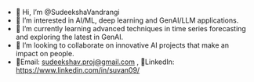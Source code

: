 - 👋 Hi, I’m @SudeekshaVandrangi
- 👀 I’m interested in AI/ML, deep learning and GenAI/LLM applications.
- 🌱 I’m currently learning advanced techniques in time series forecasting and exploring the latest in GenAI.
- 💞️ I’m looking to collaborate on innovative AI projects that make an impact on people.
- 📧Email: sudeekshav.proj@gmail.com , 💙LinkedIn: https://www.linkedin.com/in/suvan09/

<!---
SudeekshaVandrangi/SudeekshaVandrangi is a ✨ special ✨ repository because its `README.md` (this file) appears on your GitHub profile.
You can click the Preview link to take a look at your changes.
--->
